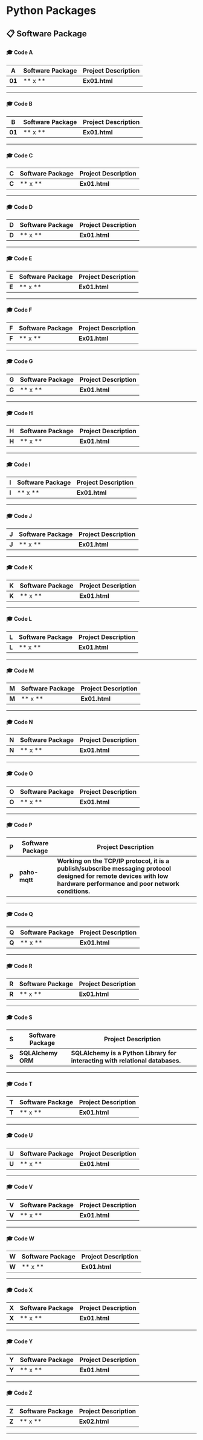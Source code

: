 # Python Packages



## 📋 Software Package

#### 🎓 Code A
| **A**  |	**Software Package** |	**Project Description** |
| ---- | ---- | ---- |
| **01**	| ** x ** | **Ex01.html** |

---
 
#### 🎓 Code B
| **B**  |	**Software Package** |	**Project Description** |
| ---- | ---- | ---- |
| **01**	| ** x ** | **Ex01.html** |

---
 
#### 🎓 Code C
| **C**  |	**Software Package** |	**Project Description** |
| ---- | ---- | ---- |
| **C**	| ** x ** | **Ex01.html** |

---
 
#### 🎓 Code D
| **D**  |	**Software Package** |	**Project Description** |
| ---- | ---- | ---- |
| **D**	| ** x ** | **Ex01.html** |

---
 
#### 🎓 Code E
| **E**  |	**Software Package** |	**Project Description** |
| ---- | ---- | ---- |
| **E**	| ** x ** | **Ex01.html** |

---
 
#### 🎓 Code F
| **F**  |	**Software Package** |	**Project Description** |
| ---- | ---- | ---- |
| **F**	| ** x ** | **Ex01.html** |

---
 
#### 🎓 Code G
| **G**  |	**Software Package** |	**Project Description** |
| ---- | ---- | ---- |
| **G**	| ** x ** | **Ex01.html** |

---
 
#### 🎓 Code H
| **H**  |	**Software Package** |	**Project Description** |
| ---- | ---- | ---- |
| **H**	| ** x ** | **Ex01.html** |

---
 
#### 🎓 Code I
| **I**  |	**Software Package** |	**Project Description** |
| ---- | ---- | ---- |
| **I**	| ** x ** | **Ex01.html** |

---
 
#### 🎓 Code J
| **J**  |	**Software Package** |	**Project Description** |
| ---- | ---- | ---- |
| **J**	| ** x ** | **Ex01.html** |

---
 
#### 🎓 Code K
| **K**  |	**Software Package** |	**Project Description** |
| ---- | ---- | ---- |
| **K**	| ** x ** | **Ex01.html** |

---
 
#### 🎓 Code L
| **L**  |	**Software Package** |	**Project Description** |
| ---- | ---- | ---- |
| **L**	| ** x ** | **Ex01.html** |

---
 
#### 🎓 Code M
| **M**  |	**Software Package** |	**Project Description** |
| ---- | ---- | ---- |
| **M**	| ** x ** | **Ex01.html** |

---
 
#### 🎓 Code N
| **N**  |	**Software Package** |	**Project Description** |
| ---- | ---- | ---- |
| **N**	| ** x ** | **Ex01.html** |

---
 
#### 🎓 Code O
| **O**  |	**Software Package** |	**Project Description** |
| ---- | ---- | ---- |
| **O**	| ** x ** | **Ex01.html** |

---
 
#### 🎓 Code P
| **P**  |	**Software Package** |	**Project Description** |
| ---- | ---- | ---- |
| **P**	| **paho-mqtt** | **Working on the TCP/IP protocol, it is a publish/subscribe messaging protocol designed for remote devices with low hardware performance and poor network conditions.** |

---
 
#### 🎓 Code Q
| **Q**  |	**Software Package** |	**Project Description** |
| ---- | ---- | ---- |
| **Q**	| ** x ** | **Ex01.html** |

---
 
#### 🎓 Code R
| **R**  |	**Software Package** |	**Project Description** |
| ---- | ---- | ---- |
| **R**	| ** x ** | **Ex01.html** |

---
 
#### 🎓 Code S
| **S**  |	**Software Package** |	**Project Description** |
| ---- | ---- | ---- |
| **S**	| **SQLAlchemy ORM** | **SQLAlchemy is a Python Library for interacting with relational databases.** |

---
 
#### 🎓 Code T
| **T**  |	**Software Package** |	**Project Description** |
| ---- | ---- | ---- |
| **T**	| ** x ** | **Ex01.html** |

---
 
#### 🎓 Code U
| **U**  |	**Software Package** |	**Project Description** |
| ---- | ---- | ---- |
| **U**	| ** x ** | **Ex01.html** |

---
 
#### 🎓 Code V
| **V**  |	**Software Package** |	**Project Description** |
| ---- | ---- | ---- |
| **V**	| ** x ** | **Ex01.html** |

---
 
#### 🎓 Code W
| **W**  |	**Software Package** |	**Project Description** |
| ---- | ---- | ---- |
| **W**	| ** x ** | **Ex01.html** |

---
 
#### 🎓 Code X
| **X**  |	**Software Package** |	**Project Description** |
| ---- | ---- | ---- |
| **X**	| ** x ** | **Ex01.html** |

---
 
#### 🎓 Code Y
| **Y**  |	**Software Package** |	**Project Description** |
| ---- | ---- | ---- |
| **Y**	| ** x ** | **Ex01.html** |

---
 
#### 🎓 Code Z
| **Z**  |	**Software Package** |	**Project Description** |
| ---- | ---- | ---- |
| **Z**	| ** x ** | **Ex02.html** |

---

